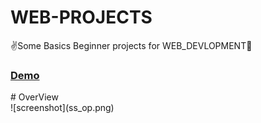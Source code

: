 # WEB-PROJECTS
✌Some Basics Beginner projects for WEB_DEVLOPMENT:beginner:

<h3>
    <a href="https://reverent-volhard-2421f1.netlify.app">
      Demo
    </a>
</h3>
# OverView<br>
![screenshot](ss_op.png)

